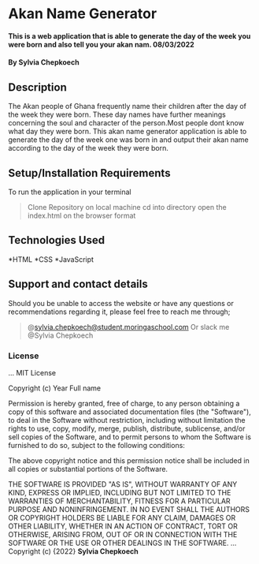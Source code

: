 # Akan Name Generator
#### This is a web application that is able to generate the day of the week you were born and also tell you your akan nam. 08/03/2022
#### By **Sylvia Chepkoech**
## Description
The Akan people of Ghana frequently name their children after the day of the week they were born. These day names have further meanings concerning the soul and character of the person.Most people dont know what day they were born. This akan name generator application is able to generate the day of the week one was born in and output their akan name according to the day of the week they were born.
## Setup/Installation Requirements
To run the application in your terminal

>Clone Repository on local machine
>cd into directory
>open the index.html on the browser
>format
## Technologies Used
*HTML
*CSS
*JavaScript
## Support and contact details
Should you be unable to access the website or have any questions or recommendations regarding it, please feel free to reach me through;
> @sylvia.chepkoech@student.moringaschool.com
>Or slack me @Sylvia Chepkoech
### License
...
MIT License

Copyright (c) Year Full name

Permission is hereby granted, free of charge, to any person obtaining a copy of this software and associated documentation files (the "Software"), to deal in the Software without restriction, including without limitation the rights to use, copy, modify, merge, publish, distribute, sublicense, and/or sell copies of the Software, and to permit persons to whom the Software is furnished to do so, subject to the following conditions:

The above copyright notice and this permission notice shall be included in all copies or substantial portions of the Software.

THE SOFTWARE IS PROVIDED "AS IS", WITHOUT WARRANTY OF ANY KIND, EXPRESS OR IMPLIED, INCLUDING BUT NOT LIMITED TO THE WARRANTIES OF MERCHANTABILITY, FITNESS FOR A PARTICULAR PURPOSE AND NONINFRINGEMENT. IN NO EVENT SHALL THE AUTHORS OR COPYRIGHT HOLDERS BE LIABLE FOR ANY CLAIM, DAMAGES OR OTHER LIABILITY, WHETHER IN AN ACTION OF CONTRACT, TORT OR OTHERWISE, ARISING FROM, OUT OF OR IN CONNECTION WITH THE SOFTWARE OR THE USE OR OTHER DEALINGS IN THE SOFTWARE.
...
Copyright (c) {2022} **Sylvia Chepkoech**